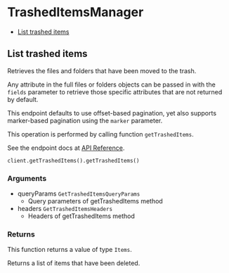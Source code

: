 # TrashedItemsManager


- [List trashed items](#list-trashed-items)

## List trashed items

Retrieves the files and folders that have been moved
to the trash.

Any attribute in the full files or folders objects can be passed
in with the `fields` parameter to retrieve those specific
attributes that are not returned by default.

This endpoint defaults to use offset-based pagination, yet also supports
marker-based pagination using the `marker` parameter.

This operation is performed by calling function `getTrashedItems`.

See the endpoint docs at
[API Reference](https://developer.box.com/reference/get-folders-trash-items/).

<!-- sample get_folders_trash_items -->
```
client.getTrashedItems().getTrashedItems()
```

### Arguments

- queryParams `GetTrashedItemsQueryParams`
  - Query parameters of getTrashedItems method
- headers `GetTrashedItemsHeaders`
  - Headers of getTrashedItems method


### Returns

This function returns a value of type `Items`.

Returns a list of items that have been deleted.


